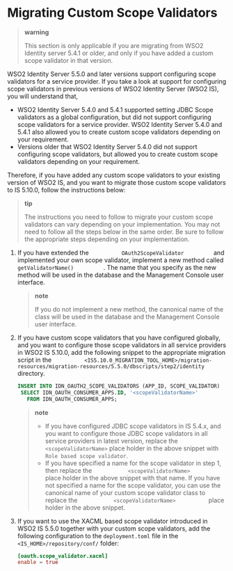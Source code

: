 # Migrating Custom Scope Validators

>   **warning**
>  
>   This section is only applicable if you are migrating from WSO2 Identity server 5.4.1 or older, 
    and only if you have added a custom scope validator in that version.
    

WSO2 Identity Server 5.5.0 and later versions support configuring scope
validators for a service provider. If you take a look at support for
configuring scope validators in previous versions of WSO2 Identity
Server (WSO2 IS), you will understand that,

-   WSO2 Identity Server 5.4.0 and 5.4.1 supported setting JDBC Scope
    validators as a global configuration, but did not support
    configuring scope validators for a service provider. WSO2 Identity
    Server 5.4.0 and 5.4.1 also allowed you to create custom scope
    validators depending on your requirement.
-   Versions older that WSO2 Identity Server 5.4.0 did not support
    configuring scope validators, but allowed you to create custom scope
    validators depending on your requirement.

Therefore, if you have added any custom scope validators to your
existing version of WSO2 IS, and you want to migrate those custom scope
validators to IS 5.10.0, follow the instructions below:

>   **tip**
>
>   The instructions you need to follow to migrate your custom scope validators can vary depending on your implementation. You may not need to follow all the steps below in the same order. Be sure to follow the appropriate steps depending on your implementation.
    
1.  If you have extended the `           OAuth2ScopeValidator          `
    and implemented your own scope validator, implement a new method
    called `           getValidatorName()          ` . The name that you
    specify as the new method will be used in the database and the
    Management Console user interface.

    >   **note**
    >
    >   If you do not implement a new method, the canonical name of the
        class will be used in the database and the Management Console user
        interface.
    

2.  If you have custom scope validators that you have configured
    globally, and you want to configure those scope validators in all
    service providers in WSO2 IS 5.10.0, add the following snippet to the
    appropriate migration script in the
    `           <IS5.10.0_MIGRATION_TOOL_HOME>/migration-resources/migration-resources/5.5.0/dbscripts/step2/identity          `
    directory.

    ``` sql
    INSERT INTO IDN_OAUTH2_SCOPE_VALIDATORS (APP_ID, SCOPE_VALIDATOR)
     SELECT IDN_OAUTH_CONSUMER_APPS.ID, '<scopeValidatorName>'
       FROM IDN_OAUTH_CONSUMER_APPS;
    ```

      
    >   **note**
    >
    >    -   If you have configured JDBC scope validators in IS 5.4.x, and you want to configure those JDBC scope validators in all service providers in latest version, replace the `<scopeValidatorName>` place holder in the above snippet with `Role based scope validator`.
    >   -   If you have specified a name for the scope validator in step 1, then replace the `            <scopeValidatorName>           ` place holder in the above snippet with that name. If you have not specified a name for the scope validator, you can use the canonical name of your custom scope validator class to replace the `            <scopeValidatorName>           ` place holder in the above snippet.

3.  If you want to use the XACML based scope validator introduced in
    WSO2 IS 5.5.0 together with your custom scope validators, add the
    following configuration to the ` deployment.toml ` file in the `
    <IS_HOME>/repository/conf/ ` folder:

    ```toml
    [oauth.scope_validator.xacml]
    enable = true
    ```
